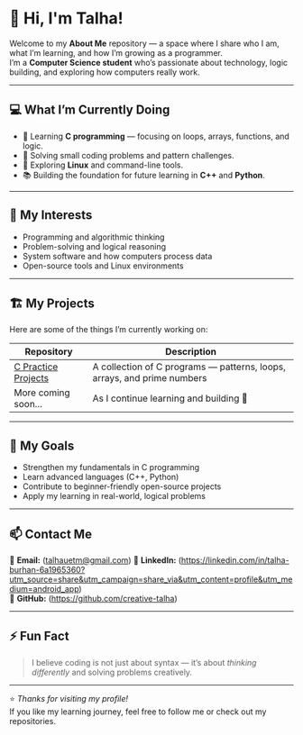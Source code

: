 # 👋 Hi, I'm Talha!

Welcome to my **About Me** repository — a space where I share who I am, what I’m learning, and how I’m growing as a programmer.  
I’m a **Computer Science student** who’s passionate about technology, logic building, and exploring how computers really work.

---

## 💻 What I’m Currently Doing

- 🌱 Learning **C programming** — focusing on loops, arrays, functions, and logic.
- 🧩 Solving small coding problems and pattern challenges.
- 🐧 Exploring **Linux** and command-line tools.
- 📚 Building the foundation for future learning in **C++** and **Python**.

---

## 🧠 My Interests

- Programming and algorithmic thinking  
- Problem-solving and logical reasoning  
- System software and how computers process data  
- Open-source tools and Linux environments  

---

## 🏗️ My Projects

Here are some of the things I’m currently working on:

| Repository | Description |
|-------------|-------------|
| [C Practice Projects](https://github.com/creative-talha/c-practice-projects) | A collection of C programs — patterns, loops, arrays, and prime numbers |
| More coming soon... | As I continue learning and building 🚀 |

---

## 🎯 My Goals

- Strengthen my fundamentals in C programming  
- Learn advanced languages (C++, Python)  
- Contribute to beginner-friendly open-source projects  
- Apply my learning in real-world, logical problems  

---

## 📫 Contact Me

📧 **Email:** (talhauetm@gmail.com)
💼 **LinkedIn:** (https://linkedin.com/in/talha-burhan-6a1965360?utm_source=share&utm_campaign=share_via&utm_content=profile&utm_medium=android_app)  
🐙 **GitHub:** (https://github.com/creative-talha)

---

## ⚡ Fun Fact

> I believe coding is not just about syntax — it’s about *thinking differently* and solving problems creatively.

---

⭐ *Thanks for visiting my profile!*  
If you like my learning journey, feel free to follow me or check out my repositories.
